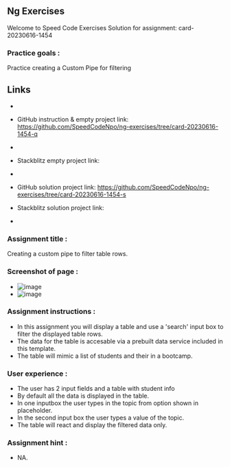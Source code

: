 ## Ng Exercises

Welcome to Speed Code Exercises
Solution for assignment: card-20230616-1454

### Practice goals :

Practice creating a Custom Pipe for filtering

## Links
- 
- GitHub instruction & empty project link:
   https://github.com/SpeedCodeNpo/ng-exercises/tree/card-20230616-1454-q
-
- Stackblitz empty project link:
-
- GitHub solution project link:
   https://github.com/SpeedCodeNpo/ng-exercises/tree/card-20230616-1454-s

- Stackblitz solution project link:
- 

### Assignment title :

Creating a custom pipe to filter table rows.

### Screenshot of page :
- ![image](https://github.com/SpeedCodeNpo/ng-exercises/assets/132397719/d258e424-0075-4ad1-9437-bffafd09c0c2)
- ![image](https://github.com/SpeedCodeNpo/ng-exercises/assets/132397719/7b5aae3d-0231-4a21-ab81-31483e938248)

### Assignment instructions :

- In this assignment you will display a table and use a 'search' input box to filter the displayed table rows.
- The data for the table is accesable via a prebuilt data service included in this template.
- The table will mimic a list of students and their in a bootcamp.

### User experience :

- The user has 2 input fields and a table with student info
- By default all the data is displayed in the table.
- In one inputbox the user types in the topic from option shown in placeholder.
- In the second input box the user types a value of the topic.
- The table will react and display the filtered data only.
  
### Assignment hint :

- NA.
